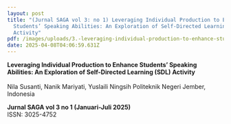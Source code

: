 ```yaml
---
layout: post
title: "(Jurnal SAGA vol 3: no 1) Leveraging Individual Production to Enhance
  Students’ Speaking Abilities: An Exploration of Self-Directed Learning (SDL)
  Activity"
pdf: /images/uploads/3.-leveraging-individual-production-to-enhance-students.pdf
date: 2025-04-08T04:06:59.631Z
---
```

**Leveraging Individual Production to Enhance Students’ Speaking Abilities: An Exploration of Self-Directed Learning (SDL) Activity**\
\
Nila Susanti, Nanik Mariyati, Yuslaili Ningsih
Politeknik Negeri Jember, Indonesia

**Jurnal SAGA vol 3 no 1 (Januari-Juli 2025)**\
ISSN: 3025-4752